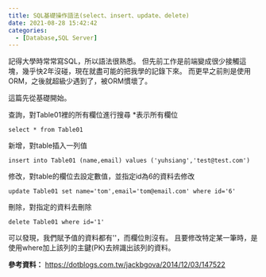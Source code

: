 ```yaml
---
title: SQL基礎操作語法(select、insert、update、delete)
date: 2021-08-28 15:42:42
categories:
  - [Database,SQL Server]
---
```



記得大學時常常寫SQL，所以語法很熟悉。
但先前工作是前端變成很少接觸這塊，幾乎快2年沒碰，現在就盡可能的把我學的記錄下來。
而更早之前則是使用ORM，之後就超級少遇到了，被ORM慣壞了。

這篇先從基礎開始。

查詢，對Table01裡的所有欄位進行搜尋
*表示所有欄位
```
select * from Table01
```

新增，對table插入一列值
```
insert into Table01 (name,email) values ('yuhsiang','test@test.com')
```

修改，對table的欄位去設定數值，並指定id為6的資料去修改
```
update Table01 set name='tom',email='tom@email.com' where id='6'
```
刪除，對指定的資料去刪除
```
delete Table01 where id='1'
```

可以發現，我們賦予值的資料都有''，而欄位則沒有。
且要修改特定某一筆時，是使用where加上該列的主鍵(PK)去辨識出該列的資料。

**參考資料：**
https://dotblogs.com.tw/jackbgova/2014/12/03/147522